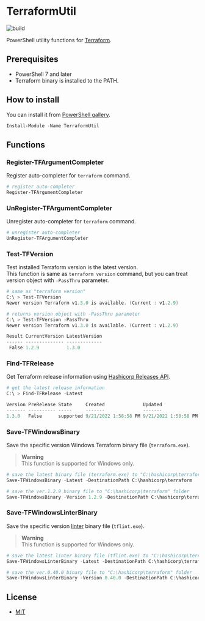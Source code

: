 # TerraformUtil

![build](https://github.com/stknohg/TerraformUtil/workflows/build/badge.svg)

PowerShell utility functions for [Terraform](https://www.terraform.io/).

## Prerequisites

* PowerShell 7 and later
* Terraform binary is installed to the PATH.

## How to install

You can install it from [PowerShell gallery](https://www.powershellgallery.com/packages/TerraformUtil/).

```powershell
Install-Module -Name TerraformUtil
```

## Functions

### Register-TFArgumentCompleter

Register auto-completer for `terraform` command.

```powershell
# register auto-completer
Register-TFArgumentCompleter
```

### UnRegister-TFArgumentCompleter

Unregister auto-completer for `terraform` command.

```powershell
# unregister auto-completer
UnRegister-TFArgumentCompleter
```

### Test-TFVersion

Test installed Terraform version is the latest version.  
This function is same as `terraform version` command, but you can treat version object with `-PassThru` parameter.

```powershell
# same as "terraform version"
C:\ > Test-TFVersion
Newer version Terraform v1.3.0 is available. (Current : v1.2.9)

# returns version object with -PassThru parameter
C:\ > Test-TFVersion -PassThru
Newer version Terraform v1.3.0 is available. (Current : v1.2.9)

Result CurrentVersion LatestVersion
------ -------------- -------------
 False 1.2.9          1.3.0
```

### Find-TFRelease

Get Terraform release information using [Hashicorp Releases API](https://releases.hashicorp.com/docs/api/v1/#operation/listReleasesV1).

```powershell
# get the latest release information
C:\ > Find-TFRelease -Latest

Version PreRelease State     Created              Updated
------- ---------- -----     -------              -------
1.3.0   False      supported 9/21/2022 1:58:58 PM 9/21/2022 1:58:58 PM
```

### Save-TFWindowsBinary

Save the specific version Windows Terraform binary file (`terraform.exe`).  

> **Warning**  
> This function is supported for Windows only.

```powershell
# save the latest binary file (terraform.exe) to "C:\hashicorp\terraform" folder
Save-TFWindowsBinary -Latest -DestinationPath C:\hashicorp\terraform

# save the ver.1.2.9 binary file to "C:\hashicorp\terraform" folder
Save-TFWindowsBinary -Version 1.2.9 -DestinationPath C:\hashicorp\terraform
```

### Save-TFWindowsLinterBinary

Save the specific version [linter](https://github.com/terraform-linters/tflint) binary file (`tflint.exe`).  

> **Warning**  
> This function is supported for Windows only.

```powershell
# save the latest linter binary file (tflint.exe) to "C:\hashicorp\terraform" folder
Save-TFWindowsLinterBinary -Latest -DestinationPath C:\hashicorp\terraform

# save the ver.0.40.0 binary file to "C:\hashicorp\terraform" folder
Save-TFWindowsLinterBinary -Version 0.40.0 -DestinationPath C:\hashicorp\terraform
```

## License

* [MIT](./LICENSE)
